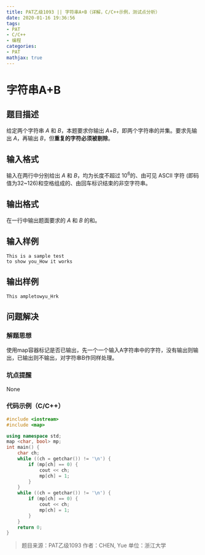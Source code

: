 ```yaml
---
title: PAT乙级1093 || 字符串A+B（详解，C/C++示例，测试点分析）
date: 2020-01-16 19:36:56
tags:
- PAT
- C/C++
- 编程
categories:
- PAT
mathjax: true
---
```


# **字符串A+B**
## **题目描述**
给定两个字符串 *A* 和 *B*，本题要求你输出 *A*+*B*，即两个字符串的并集。要求先输出 *A*，再输出 *B*，但**重复的字符必须被剔除**。

## **输入格式**
输入在两行中分别给出 *A* 和 *B*，均为长度不超过 $10^6$的、由可见 ASCII 字符 (即码值为32~126)和空格组成的、由回车标识结束的非空字符串。

## **输出格式**

在一行中输出题面要求的 *A* 和 *B* 的和。

## **输入样例**
```null
This is a sample test
to show you_How it works
```
## **输出样例**
```null
This ampletowyu_Hrk
```

## 问题解决
### 解题思想
使用map容器标记是否已输出，先一个一个输入A字符串中的字符，没有输出则输出，已输出则不输出，对字符串B作同样处理。

### 坑点提醒

None

### 代码示例（C/C++）

```cpp
#include <iostream>
#include <map>

using namespace std;
map <char, bool> mp;
int main() {
    char ch;
    while ((ch = getchar()) != '\n') {
        if (mp[ch] == 0) {
            cout << ch;
            mp[ch] = 1;
        }
    }
    while ((ch = getchar()) != '\n') {
        if (mp[ch] == 0) {
            cout << ch;
            mp[ch] = 1;
        }
    }
    return 0;
}
```
>题目来源：PAT乙级1093
>作者：CHEN, Yue
>单位：浙江大学
